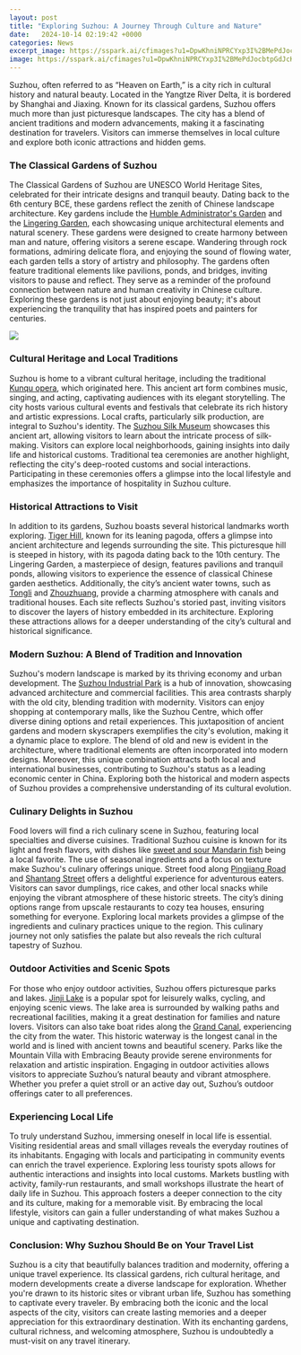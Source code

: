```yaml
---
layout: post
title: "Exploring Suzhou: A Journey Through Culture and Nature"
date:   2024-10-14 02:19:42 +0000
categories: News
excerpt_image: https://sspark.ai/cfimages?u1=DpwKhniNPRCYxp3I%2BMePdJocbtpGdJcKspiEwYpeEcTo9PHjxtJ%2BIesVbyyRxB69yYcoftWLTmY2gJsIscCxy0obLqTcPS3wGlquZ2s0ixyEBw%3D%3D&amp;u2=vb9Cj0EZGVLBZbdm&amp;width=1024
image: https://sspark.ai/cfimages?u1=DpwKhniNPRCYxp3I%2BMePdJocbtpGdJcKspiEwYpeEcTo9PHjxtJ%2BIesVbyyRxB69yYcoftWLTmY2gJsIscCxy0obLqTcPS3wGlquZ2s0ixyEBw%3D%3D&amp;u2=vb9Cj0EZGVLBZbdm&amp;width=1024
---
```


Suzhou, often referred to as “Heaven on Earth,” is a city rich in cultural history and natural beauty. Located in the Yangtze River Delta, it is bordered by Shanghai and Jiaxing. Known for its classical gardens, Suzhou offers much more than just picturesque landscapes. The city has a blend of ancient traditions and modern advancements, making it a fascinating destination for travelers. Visitors can immerse themselves in local culture and explore both iconic attractions and hidden gems.
### The Classical Gardens of Suzhou
The Classical Gardens of Suzhou are UNESCO World Heritage Sites, celebrated for their intricate designs and tranquil beauty. Dating back to the 6th century BCE, these gardens reflect the zenith of Chinese landscape architecture. Key gardens include the [Humble Administrator's Garden](https://us.edu.vn/en/Humble_Administrator%27s_Garden) and the [Lingering Garden](https://us.edu.vn/en/Lingering_Garden), each showcasing unique architectural elements and natural scenery. These gardens were designed to create harmony between man and nature, offering visitors a serene escape. 
Wandering through rock formations, admiring delicate flora, and enjoying the sound of flowing water, each garden tells a story of artistry and philosophy. The gardens often feature traditional elements like pavilions, ponds, and bridges, inviting visitors to pause and reflect. They serve as a reminder of the profound connection between nature and human creativity in Chinese culture. Exploring these gardens is not just about enjoying beauty; it's about experiencing the tranquility that has inspired poets and painters for centuries.

![](https://sspark.ai/cfimages?u1=DpwKhniNPRCYxp3I%2BMePdJocbtpGdJcKspiEwYpeEcTo9PHjxtJ%2BIesVbyyRxB69yYcoftWLTmY2gJsIscCxy0obLqTcPS3wGlquZ2s0ixyEBw%3D%3D&amp;u2=vb9Cj0EZGVLBZbdm&amp;width=1024)
### Cultural Heritage and Local Traditions
Suzhou is home to a vibrant cultural heritage, including the traditional [Kunqu opera](https://us.edu.vn/en/Kunqu), which originated here. This ancient art form combines music, singing, and acting, captivating audiences with its elegant storytelling. The city hosts various cultural events and festivals that celebrate its rich history and artistic expressions. 
Local crafts, particularly silk production, are integral to Suzhou's identity. The [Suzhou Silk Museum](https://us.edu.vn/en/Suzhou_Silk_Museum) showcases this ancient art, allowing visitors to learn about the intricate process of silk-making. Visitors can explore local neighborhoods, gaining insights into daily life and historical customs. Traditional tea ceremonies are another highlight, reflecting the city's deep-rooted customs and social interactions. Participating in these ceremonies offers a glimpse into the local lifestyle and emphasizes the importance of hospitality in Suzhou culture.
### Historical Attractions to Visit
In addition to its gardens, Suzhou boasts several historical landmarks worth exploring. [Tiger Hill](https://us.edu.vn/en/Tiger_Hill), known for its leaning pagoda, offers a glimpse into ancient architecture and legends surrounding the site. This picturesque hill is steeped in history, with its pagoda dating back to the 10th century. 
The Lingering Garden, a masterpiece of design, features pavilions and tranquil ponds, allowing visitors to experience the essence of classical Chinese garden aesthetics. Additionally, the city’s ancient water towns, such as [Tongli](https://us.edu.vn/en/Tongli) and [Zhouzhuang](https://us.edu.vn/en/Zhouzhuang), provide a charming atmosphere with canals and traditional houses. Each site reflects Suzhou's storied past, inviting visitors to discover the layers of history embedded in its architecture. Exploring these attractions allows for a deeper understanding of the city’s cultural and historical significance.
### Modern Suzhou: A Blend of Tradition and Innovation
Suzhou's modern landscape is marked by its thriving economy and urban development. The [Suzhou Industrial Park](https://us.edu.vn/en/Suzhou_Industrial_Park) is a hub of innovation, showcasing advanced architecture and commercial facilities. This area contrasts sharply with the old city, blending tradition with modernity. Visitors can enjoy shopping at contemporary malls, like the Suzhou Centre, which offer diverse dining options and retail experiences.
This juxtaposition of ancient gardens and modern skyscrapers exemplifies the city's evolution, making it a dynamic place to explore. The blend of old and new is evident in the architecture, where traditional elements are often incorporated into modern designs. Moreover, this unique combination attracts both local and international businesses, contributing to Suzhou's status as a leading economic center in China. Exploring both the historical and modern aspects of Suzhou provides a comprehensive understanding of its cultural evolution.
### Culinary Delights in Suzhou
Food lovers will find a rich culinary scene in Suzhou, featuring local specialties and diverse cuisines. Traditional Suzhou cuisine is known for its light and fresh flavors, with dishes like [sweet and sour Mandarin fish](https://us.edu.vn/en/Sweet_and_sour_fish) being a local favorite. The use of seasonal ingredients and a focus on texture make Suzhou's culinary offerings unique. 
Street food along [Pingjiang Road](https://us.edu.vn/en/Pingjiang_Road) and [Shantang Street](https://us.edu.vn/en/Shantang_Street) offers a delightful experience for adventurous eaters. Visitors can savor dumplings, rice cakes, and other local snacks while enjoying the vibrant atmosphere of these historic streets. The city’s dining options range from upscale restaurants to cozy tea houses, ensuring something for everyone. Exploring local markets provides a glimpse of the ingredients and culinary practices unique to the region. This culinary journey not only satisfies the palate but also reveals the rich cultural tapestry of Suzhou.
### Outdoor Activities and Scenic Spots
For those who enjoy outdoor activities, Suzhou offers picturesque parks and lakes. [Jinji Lake](https://us.edu.vn/en/Jinji_Lake) is a popular spot for leisurely walks, cycling, and enjoying scenic views. The lake area is surrounded by walking paths and recreational facilities, making it a great destination for families and nature lovers. 
Visitors can also take boat rides along the [Grand Canal](https://us.edu.vn/en/Grand_Canal_(China)), experiencing the city from the water. This historic waterway is the longest canal in the world and is lined with ancient towns and beautiful scenery. Parks like the Mountain Villa with Embracing Beauty provide serene environments for relaxation and artistic inspiration. Engaging in outdoor activities allows visitors to appreciate Suzhou’s natural beauty and vibrant atmosphere. Whether you prefer a quiet stroll or an active day out, Suzhou’s outdoor offerings cater to all preferences.
### Experiencing Local Life
To truly understand Suzhou, immersing oneself in local life is essential. Visiting residential areas and small villages reveals the everyday routines of its inhabitants. Engaging with locals and participating in community events can enrich the travel experience. 
Exploring less touristy spots allows for authentic interactions and insights into local customs. Markets bustling with activity, family-run restaurants, and small workshops illustrate the heart of daily life in Suzhou. This approach fosters a deeper connection to the city and its culture, making for a memorable visit. By embracing the local lifestyle, visitors can gain a fuller understanding of what makes Suzhou a unique and captivating destination.
### Conclusion: Why Suzhou Should Be on Your Travel List
Suzhou is a city that beautifully balances tradition and modernity, offering a unique travel experience. Its classical gardens, rich cultural heritage, and modern developments create a diverse landscape for exploration. Whether you're drawn to its historic sites or vibrant urban life, Suzhou has something to captivate every traveler. 
By embracing both the iconic and the local aspects of the city, visitors can create lasting memories and a deeper appreciation for this extraordinary destination. With its enchanting gardens, cultural richness, and welcoming atmosphere, Suzhou is undoubtedly a must-visit on any travel itinerary.